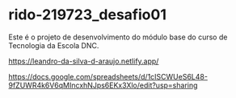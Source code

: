 # rido-219723_desafio01

Este é o projeto de desenvolvimento do módulo base do curso de Tecnologia da Escola DNC.

https://leandro-da-silva-d-araujo.netlify.app/

https://docs.google.com/spreadsheets/d/1cISCWUeS6L48-9fZUWR4k6V6qMIncxhNJps6EKx3Xlo/edit?usp=sharing
